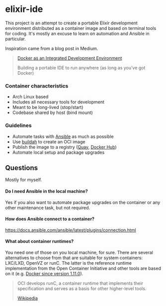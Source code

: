 # elixir-ide
This project is an attempt to create a portable Elixir development environment distributed as a container image and based on terminal tools for coding. It's mostly an excuse to learn on automation and Ansible in particular.

Inspiration came from a blog post in Medium.

> [Docker as an Integrated Development Environment](https://medium.com/@ls12styler/docker-as-an-integrated-development-environment-95bc9b01d2c1)
>
> Building a portable IDE to run anywhere (as long as you’ve got Docker)

### Container characteristics
- Arch Linux based
- Includes all necessary tools for development
- Meant to be long-lived (stop/start)
- Codebase shared by host (bind mount)

### Guidelines
- Automate tasks with [Ansible](https://github.com/ansible/ansible) as much as possible
- Use [buildah](https://github.com/containers/buildah) to create an OCI image
- Publish the image to a registry ([Quay](https://quay.io/), [Docker Hub](https://hub.docker.com/))
- Automate local setup and package upgrades

## Questions
Mostly for myself.

#### Do I need Ansible in the local machine?
Yes if you also want to automate package upgrades on the container or any other maintenance task, but not required.

#### How does Ansible connect to a container?
https://docs.ansible.com/ansible/latest/plugins/connection.html

#### What about container runtimes?
You need one of those on you local machine, for sure. There are several alternatives to choose from that are suitable for system containers: LXC/LXD, OpenVZ or runC. The latter is the reference runtime implementation from the Open Container Initiative and other tools are based on it (e.g. [Docker since version 1.11.0](https://github.com/rkt/rkt/blob/master/Documentation/rkt-vs-other-projects.md#process-model)\).

> OCI develops runC, a container runtime that implements their specification and serves as a basis for other higher-level tools.
>
> [Wikipedia](https://en.wikipedia.org/wiki/Open_Container_Initiative)
